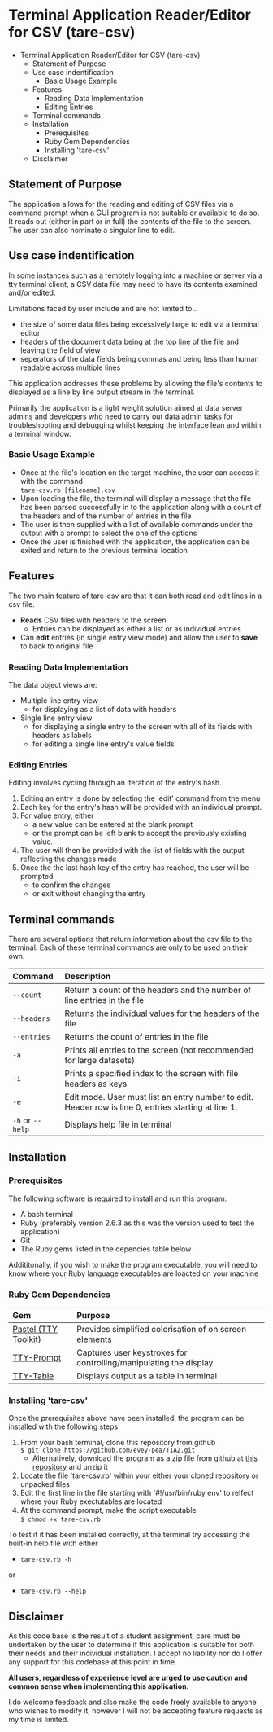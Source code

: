 # Terminal Application Reader/Editor for CSV (tare-csv)

- Terminal Application Reader/Editor for CSV (tare-csv)
  - Statement of Purpose
  - Use case indentification
    - Basic Usage Example
  - Features
    - Reading Data Implementation
    - Editing Entries
  - Terminal commands
  - Installation
    - Prerequisites
    - Ruby Gem Dependencies
    - Installing 'tare-csv'
  - Disclaimer

## Statement of Purpose

The application allows for the reading and editing of CSV files via a command prompt when a GUI program is not suitable or available to do so. It reads out (either in part or in full) the contents of the file to the screen. The user can also nominate a singular line to edit.

## Use case indentification

In some instances such as a remotely logging into a machine or server via a tty terminal client, a CSV data file may need to have its contents examined and/or edited.

Limitations faced by user include and are not limited to...

- the size of some data files being excessively large to edit via a terminal editor
- headers of the document data being at the top line of the file and leaving the field of view
- seperators of the data fields being commas and being less than human readable across multiple lines

This application addresses these problems by allowing the file's contents to displayed as a line by line output stream in the terminal.

Primarily the application is a light weight solution aimed at data server admins and developers who need to carry out data admin tasks for troubleshooting and debugging whilst keeping the interface lean and within a terminal window.

### Basic Usage Example

- Once at the file's location on the target machine, the user can access it with the command  
  ```tare-csv.rb [filename].csv```  
- Upon loading the file, the terminal will display a message that the file has been parsed successfully in to the application along with a count of the headers and of the number of entries in the file
- The user is then supplied with a list of available commands under the output with a prompt to select the one of the options
- Once the user is finished with the application, the application can be exited and return to the previous terminal location

## Features

The two main feature of tare-csv are that it can both read and edit lines in a csv file.

- **Reads** CSV files with headers to the screen
  - Entries can be displayed as either a list or as individual entries
- Can **edit** entries (in single entry view mode) and allow the user to **save** to back to original file

### Reading Data Implementation

The data object views are:

- Multiple line entry view
  - for displaying as a list of data with headers
- Single line entry view
  - for displaying a single entry to the screen with all of its fields with headers as labels
  - for editing a single line entry's value fields

### Editing Entries

Editing involves cycling through an iteration of the entry's hash.

1. Editing an entry is done by selecting the 'edit' command from the menu
2. Each key for the entry's hash will be provided with an individual prompt.
3. For value entry, either  
   - a new value can be entered at the blank prompt  
   - or the prompt can be left blank to accept the previously existing value.
4. The user will then be provided with the list of fields with the output reflecting the changes made
5. Once the  the last hash key of the entry has reached, the user will be prompted  
   - to confirm the changes  
   - or exit without changing the entry

## Terminal commands

There are several options that return information about the csv file to the terminal. Each of these terminal commands are only to be used on their own.

| Command                  | Description                                                                                             |
| :----------------------- | :------------------------------------------------------------------------------------------------------ |
| ```--count```            | Return a count of the headers and the number of line entries in the file                                |
| ```--headers```          | Returns the individual values for the headers of the file                                               |
| ```--entries```          | Returns the count of entries in the file                                                                |
| ```-a```                 | Prints all entries to the screen (not recommended for large datasets)                 |
| ```-i```                 | Prints a specified index to the screen with file headers as keys                                        |
| ```-e```                 | Edit mode. User must list an entry number to edit.<br>Header row is line 0, entries starting at line 1. |
| ```-h``` or ```--help``` | Displays help file in terminal                                                                          |

## Installation

### Prerequisites

The following software is required to install and run this program:

- A bash terminal
- Ruby (preferably version 2.6.3 as this was the version used to test the application)
- Git
- The Ruby gems listed in the depencies table below

Addititonally, if you wish to make the program executable, you will need to know where your Ruby language executables are loacted on your machine

### Ruby Gem Dependencies

| Gem                                                           | Purpose                                                           |
| :------------------------------------------------------------ | :---------------------------------------------------------------- |
| [Pastel (TTY Toolkit)](https://github.com/piotrmurach/pastel) | Provides simplified colorisation of on screen elements            |
| [TTY-Prompt](https://github.com/piotrmurach/tty-prompt)       | Captures user keystrokes for controlling/manipulating the display |
| [TTY-Table](https://github.com/piotrmurach/tty-table)         | Displays output as a table in terminal                            |

### Installing 'tare-csv'

Once the prerequisites above have been installed, the program can be installed with the following steps

1. From your bash terminal, clone this repository from github  
     ```$ git clone https://github.com/evey-pea/T1A2.git```  
     - Alternatively, download the program as a zip file from github at [this repository](https://github.com/evey-pea/T1A2) and unzip it
2. Locate the file 'tare-csv.rb' within your either your cloned repository or unpacked files
3. Edit the first line in the file starting with '#!/usr/bin/ruby env' to relfect where your Ruby exectutables are located
4. At the command prompt, make the script executable  
     ```$ chmod +x tare-csv.rb```

To test if it has been installed correctly, at the terminal try accessing the built-in help file with either  

- ```tare-csv.rb -h```  

or  

- ```tare-csv.rb --help```

## Disclaimer

As this code base is the result of a student assignment, care must be undertaken by the user to determine if this application is suitable for both their needs and their individual installation. I accept no liability nor do I offer any support for this codebase at this point in time.

**All users, regardless of experience level are urged to use caution and common sense when implementing this application.**

I do welcome feedback and also make the code freely available to anyone who wishes to modify it, however I will not be accepting feature requests as my time is limited.
